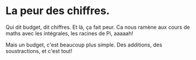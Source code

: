 # La peur des chiffres.

Qui dit budget, dit chiffres. Et là, ça fait peur. Ca nous ramène aux cours de maths avec les intégrales, les racines de Pi, aaaaah!

Mais un budget, c'est beaucoup plus simple. Des additions, des soustractions, et c'est tout!



